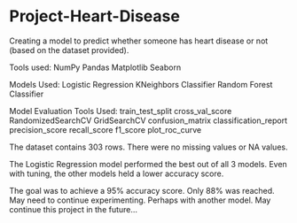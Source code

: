 # Project-Heart-Disease
Creating a model to predict whether someone has heart disease or not (based on the dataset provided).

Tools used:
  NumPy
  Pandas
  Matplotlib
  Seaborn
  
 Models Used:
  Logistic Regression
  KNeighbors Classifier
  Random Forest Classifier
  
 Model Evaluation Tools Used:
  train_test_split
  cross_val_score
  RandomizedSearchCV
  GridSearchCV
  confusion_matrix
  classification_report
  precision_score
  recall_score
  f1_score
  plot_roc_curve
  
 The dataset contains 303 rows. There were no missing values or NA values. 
 
 The Logistic Regression model performed the best out of all 3 models. Even with tuning, the other models held a lower accuracy score.
 
 The goal was to achieve a 95% accuracy score. Only 88% was reached. May need to continue experimenting. Perhaps with another model.
 May continue this project in the future...
 
